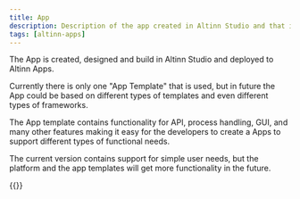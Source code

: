 ```yaml
---
title: App
description: Description of the app created in Altinn Studio and that is deployed to Altinn Apps.
tags: [altinn-apps]
---
```


The App is created, designed and build in Altinn Studio and deployed to Altinn Apps. 

Currently there is only one "App Template" that is used, but in future the App could be based on 
different types of templates and even different types of frameworks. 

The App template contains functionality for API, process handling, GUI, and many other features making it easy for
the developers to create a Apps to support different types of functional needs.

The current version contains support for simple user needs, but the platform and the app templates will get more functionality in the future.

{{<children>}}
